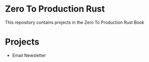 # Zero To Production Rust

This repository contains projects in the Zero To Production Rust Book

# Projects

* Email Newsletter
